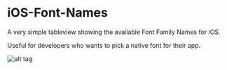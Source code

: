 # iOS-Font-Names
A very simple tableview showing the available Font Family Names for iOS.

Useful for developers who wants to pick a native font for their app.

![alt tag](https://raw.github.com/schystz/iOS-Font-Names/master/sample.png)
